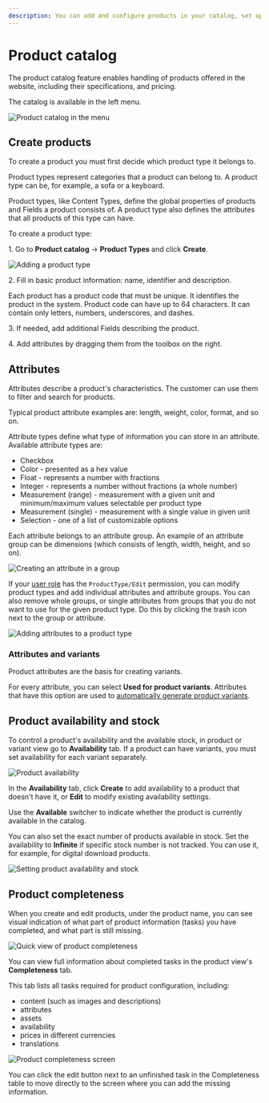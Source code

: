 ```yaml
---
description: You can add and configure products in your catalog, set up their attributes and define availability and stock.
---
```


# Product catalog

The product catalog feature enables handling of products offered in the website,
including their specifications, and pricing.

The catalog is available in the left menu.

![Product catalog in the menu](img/catalog_menu.png)

## Create products

To create a product you must first decide which product type it belongs to.

Product types represent categories that a product can belong to.
A product type can be, for example, a sofa or a keyboard.

Product types, like Content Types, define the global properties of products and Fields a product consists of.
A product type also defines the attributes that all products of this type can have.

To create a product type:

1\. Go to **Product catalog** -> **Product Types** and click **Create**.

![Adding a product type](img/create_product_type.png)

2\. Fill in basic product information: name, identifier and description.

Each product has a product code that must be unique. It identifies the product in the system.
Product code can have up to 64 characters. It can contain only letters, numbers, underscores, and dashes.

3\. If needed, add additional Fields describing the product.

4\. Add attributes by dragging them from the toolbox on the right.

## Attributes

Attributes describe a product's characteristics.
The customer can use them to filter and search for products.

Typical product attribute examples are: length, weight, color, format, and so on.

Attribute types define what type of information you can store in an attribute.
Available attribute types are:

- Checkbox
- Color - presented as a hex value
- Float - represents a number with fractions
- Integer - represents a number without fractions (a whole number)
- Measurement (range) - measurement with a given unit and minimum/maximum values selectable per product type
- Measurement (single) - measurement with a single value in given unit
- Selection - one of a list of customizable options

Each attribute belongs to an attribute group.
An example of an attribute group can be dimensions (which consists of length, width, height, and so on).

![Creating an attribute in a group](img/create_attribute.png)

If your [user role](../permission_management/manage_permissions.md) has the `ProductType/Edit` 
permission, you can modify product types and add individual attributes and attribute groups.
You can also remove whole groups, or single attributes from groups that you do not 
want to use for the given product type.
Do this by clicking the trash icon next to the group or attribute.

![Adding attributes to a product type](img/adding_attributes.png)

### Attributes and variants

Product attributes are the basis for creating variants.

For every attribute, you can select **Used for product variants**.
Attributes that have this option are used to [automatically generate product variants](product_variants_and_assets.md#generate-variants).

## Product availability and stock

To control a product's availability and the available stock, in product or variant view go to **Availability** tab.
If a product can have variants, you must set availability for each variant separately.

![Product availability](img/product_availability_tab.png)

In the **Availability** tab, click **Create** to add availability to a product that doesn't have it,
or **Edit** to modify existing availability settings.

Use the **Available** switcher to indicate whether the product is currently available in the catalog.

You can also set the exact number of products available in stock.
Set the availability to **Infinite** if specific stock number is not tracked.
You can use it, for example, for digital download products.

![Setting product availability and stock](img/product_availability.png)

## Product completeness

When you create and edit products, under the product name, you can see visual indication
of what part of product information (tasks) you have completed, and what part is still missing.

![Quick view of product completeness](img/product_completeness_bar.png)

You can view full information about completed tasks in the product view's **Completeness** tab.

This tab lists all tasks required for product configuration, including:

- content (such as images and descriptions)
- attributes
- assets
- availability
- prices in different currencies
- translations

![Product completeness screen](img/product_completeness.png)

You can click the edit button next to an unfinished task in the Completeness table
to move directly to the screen where you can add the missing information.
